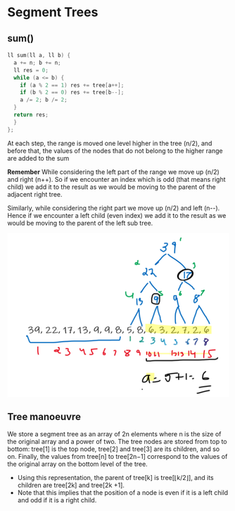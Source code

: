 # Segment Trees

## sum()

```c++
ll sum(ll a, ll b) {
  a += n; b += n;
  ll res = 0;
  while (a <= b) {
    if (a % 2 == 1) res += tree[a++];
    if (b % 2 == 0) res += tree[b--];
    a /= 2; b /= 2;
  }
  return res;
  }
};
```

At each step,
the range is moved one level higher in the tree (n/2), and before that, the values of the
nodes that do not belong to the higher range are added to the sum

**Remember**
While considering the left part of the range we move up (n/2) and right (n++). So if we encounter an index which is odd (that means right child) we add it to the result as we would be moving to the parent of the adjacent right tree.

Similarly, while considering the right part we move up (n/2) and left (n--). Hence if we encounter a left child (even index) we add it to the result as we would be moving to the parent of the left sub tree.

![seg tree representation](./seg_tree.png)

## Tree manoeuvre

We store a segment tree as an array of 2n elements where n is the size of the
original array and a power of two. The tree nodes are stored from top to bottom:
tree[1] is the top node, tree[2] and tree[3] are its children, and so on. Finally, the values from tree[n] to tree[2n−1] correspond to the values of the original
array on the bottom level of the tree.

- Using this representation, the parent of tree[k] is tree[⌊k/2⌋], and its children
  are tree[2k] and tree[2k +1].
- Note that this implies that the position of a node
  is even if it is a left child and odd if it is a right child.
